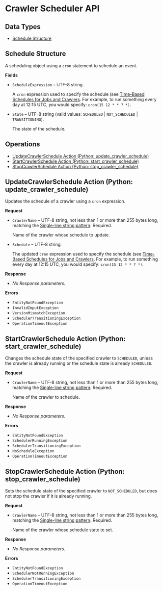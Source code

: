 # Crawler Scheduler API<a name="aws-glue-api-crawler-scheduler"></a>

## Data Types<a name="aws-glue-api-crawler-scheduler-objects"></a>
+ [Schedule Structure](#aws-glue-api-crawler-scheduler-Schedule)

## Schedule Structure<a name="aws-glue-api-crawler-scheduler-Schedule"></a>

A scheduling object using a `cron` statement to schedule an event\.

**Fields**
+ `ScheduleExpression` – UTF\-8 string\.

  A `cron` expression used to specify the schedule \(see [Time\-Based Schedules for Jobs and Crawlers](http://docs.aws.amazon.com/glue/latest/dg/monitor-data-warehouse-schedule.html)\. For example, to run something every day at 12:15 UTC, you would specify: `cron(15 12 * * ? *)`\.
+ `State` – UTF\-8 string \(valid values: `SCHEDULED` \| `NOT_SCHEDULED` \| `TRANSITIONING`\)\.

  The state of the schedule\.

## Operations<a name="aws-glue-api-crawler-scheduler-actions"></a>
+ [UpdateCrawlerSchedule Action \(Python: update\_crawler\_schedule\)](#aws-glue-api-crawler-scheduler-UpdateCrawlerSchedule)
+ [StartCrawlerSchedule Action \(Python: start\_crawler\_schedule\)](#aws-glue-api-crawler-scheduler-StartCrawlerSchedule)
+ [StopCrawlerSchedule Action \(Python: stop\_crawler\_schedule\)](#aws-glue-api-crawler-scheduler-StopCrawlerSchedule)

## UpdateCrawlerSchedule Action \(Python: update\_crawler\_schedule\)<a name="aws-glue-api-crawler-scheduler-UpdateCrawlerSchedule"></a>

Updates the schedule of a crawler using a `cron` expression\.

**Request**
+ `CrawlerName` – UTF\-8 string, not less than 1 or more than 255 bytes long, matching the [Single-line string pattern](aws-glue-api-common.md#aws-glue-api-regex-oneLine)\. Required\.

  Name of the crawler whose schedule to update\.
+ `Schedule` – UTF\-8 string\.

  The updated `cron` expression used to specify the schedule \(see [Time\-Based Schedules for Jobs and Crawlers](http://docs.aws.amazon.com/glue/latest/dg/monitor-data-warehouse-schedule.html)\. For example, to run something every day at 12:15 UTC, you would specify: `cron(15 12 * * ? *)`\.

**Response**
+ *No Response parameters\.*

**Errors**
+ `EntityNotFoundException`
+ `InvalidInputException`
+ `VersionMismatchException`
+ `SchedulerTransitioningException`
+ `OperationTimeoutException`

## StartCrawlerSchedule Action \(Python: start\_crawler\_schedule\)<a name="aws-glue-api-crawler-scheduler-StartCrawlerSchedule"></a>

Changes the schedule state of the specified crawler to `SCHEDULED`, unless the crawler is already running or the schedule state is already `SCHEDULED`\.

**Request**
+ `CrawlerName` – UTF\-8 string, not less than 1 or more than 255 bytes long, matching the [Single-line string pattern](aws-glue-api-common.md#aws-glue-api-regex-oneLine)\. Required\.

  Name of the crawler to schedule\.

**Response**
+ *No Response parameters\.*

**Errors**
+ `EntityNotFoundException`
+ `SchedulerRunningException`
+ `SchedulerTransitioningException`
+ `NoScheduleException`
+ `OperationTimeoutException`

## StopCrawlerSchedule Action \(Python: stop\_crawler\_schedule\)<a name="aws-glue-api-crawler-scheduler-StopCrawlerSchedule"></a>

Sets the schedule state of the specified crawler to `NOT_SCHEDULED`, but does not stop the crawler if it is already running\.

**Request**
+ `CrawlerName` – UTF\-8 string, not less than 1 or more than 255 bytes long, matching the [Single-line string pattern](aws-glue-api-common.md#aws-glue-api-regex-oneLine)\. Required\.

  Name of the crawler whose schedule state to set\.

**Response**
+ *No Response parameters\.*

**Errors**
+ `EntityNotFoundException`
+ `SchedulerNotRunningException`
+ `SchedulerTransitioningException`
+ `OperationTimeoutException`